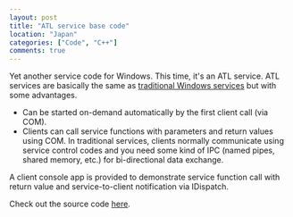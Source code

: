 ```yaml
---
layout: post
title: "ATL service base code"
location: "Japan"
categories: ["Code", "C++"]
comments: true
---
```


Yet another service code for Windows. This time, it's an ATL service. ATL services are basically the same as [traditional Windows services](https://github.com/flowerinthenight/win32-base-service) but with some advantages.

* Can be started on-demand automatically by the first client call (via COM).
* Clients can call service functions with parameters and return values using COM. In traditional services, clients normally communicate using service control codes and you need some kind of IPC (named pipes, shared memory, etc.) for bi-directional data exchange.

A client console app is provided to demonstrate service function call with return value and service-to-client notification via IDispatch.

Check out the source code [here](https://github.com/flowerinthenight/base-atlcom-svc).
